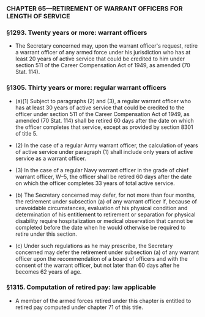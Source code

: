 ### **CHAPTER 65—RETIREMENT OF WARRANT OFFICERS FOR LENGTH OF SERVICE**

### §1293. Twenty years or more: warrant officers
* The Secretary concerned may, upon the warrant officer's request, retire a warrant officer of any armed force under his jurisdiction who has at least 20 years of active service that could be credited to him under section 511 of the Career Compensation Act of 1949, as amended (70 Stat. 114).

### §1305. Thirty years or more: regular warrant officers
* (a)(1) Subject to paragraphs (2) and (3), a regular warrant officer who has at least 30 years of active service that could be credited to the officer under section 511 of the Career Compensation Act of 1949, as amended (70 Stat. 114) shall be retired 60 days after the date on which the officer completes that service, except as provided by section 8301 of title 5.

* (2) In the case of a regular Army warrant officer, the calculation of years of active service under paragraph (1) shall include only years of active service as a warrant officer.

* (3) In the case of a regular Navy warrant officer in the grade of chief warrant officer, W–5, the officer shall be retired 60 days after the date on which the officer completes 33 years of total active service.

* (b) The Secretary concerned may defer, for not more than four months, the retirement under subsection (a) of any warrant officer if, because of unavoidable circumstances, evaluation of his physical condition and determination of his entitlement to retirement or separation for physical disability require hospitalization or medical observation that cannot be completed before the date when he would otherwise be required to retire under this section.

* (c) Under such regulations as he may prescribe, the Secretary concerned may defer the retirement under subsection (a) of any warrant officer upon the recommendation of a board of officers and with the consent of the warrant officer, but not later than 60 days after he becomes 62 years of age.

### §1315. Computation of retired pay: law applicable
* A member of the armed forces retired under this chapter is entitled to retired pay computed under chapter 71 of this title.
